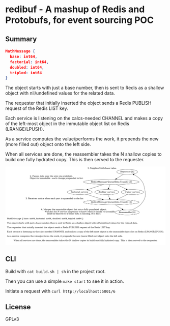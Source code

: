 # redibuf - A mashup of Redis and Protobufs, for event sourcing POC

## Summary

```json
MathMessage {
  base: int64,
  factorial: int64,
  doubled: int64,
  tripled: int64
}
```

The object starts with just a base number, then is sent to Redis as a
shallow object with nil/undefined values for the related data.

The requester that initially inserted the object sends a Redis PUBLISH
request of the Redis LIST key.

Each service is listening on the calcs-needed CHANNEL and makes a copy
of the left-most object in the immutable object list on Redis
(LRANGE/LPUSH).

As a service computes the value/performs the work, it prepends the new
(more filled out) object onto the left side.

When all services are done, the reassembler takes the N shallow copies
to build one fully hydrated copy.  This is then served to the
requester.

![model](https://raw.githubusercontent.com/ahungry/redibuf/master/model.png)

## CLI
Build with `cat build.sh | sh` in the project root.

Then you can use a simple `make start` to see it in action.

Initiate a request with `curl http://localhost:5001/6`

## License
GPLv3
